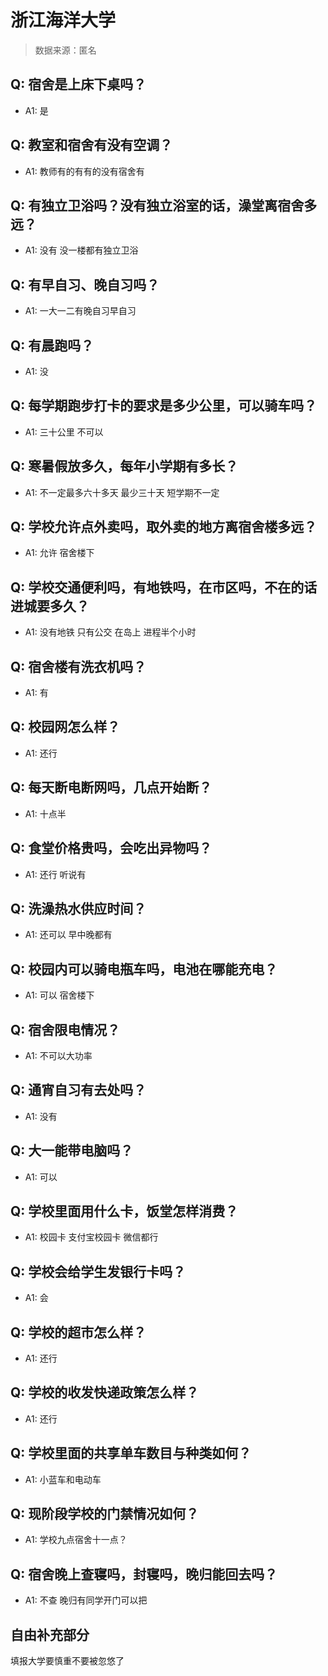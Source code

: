 # 浙江海洋大学

> 数据来源：匿名

## Q: 宿舍是上床下桌吗？

- A1: 是

## Q: 教室和宿舍有没有空调？

- A1: 教师有的有有的没有宿舍有

## Q: 有独立卫浴吗？没有独立浴室的话，澡堂离宿舍多远？

- A1: 没有 没一楼都有独立卫浴

## Q: 有早自习、晚自习吗？

- A1: 一大一二有晚自习早自习

## Q: 有晨跑吗？

- A1: 没

## Q: 每学期跑步打卡的要求是多少公里，可以骑车吗？

- A1: 三十公里 不可以

## Q: 寒暑假放多久，每年小学期有多长？

- A1: 不一定最多六十多天 最少三十天 短学期不一定

## Q: 学校允许点外卖吗，取外卖的地方离宿舍楼多远？

- A1: 允许 宿舍楼下

## Q: 学校交通便利吗，有地铁吗，在市区吗，不在的话进城要多久？

- A1: 没有地铁 只有公交 在岛上 进程半个小时

## Q: 宿舍楼有洗衣机吗？

- A1: 有

## Q: 校园网怎么样？

- A1: 还行

## Q: 每天断电断网吗，几点开始断？

- A1: 十点半

## Q: 食堂价格贵吗，会吃出异物吗？

- A1: 还行 听说有

## Q: 洗澡热水供应时间？

- A1: 还可以 早中晚都有

## Q: 校园内可以骑电瓶车吗，电池在哪能充电？

- A1: 可以 宿舍楼下

## Q: 宿舍限电情况？

- A1: 不可以大功率

## Q: 通宵自习有去处吗？

- A1: 没有

## Q: 大一能带电脑吗？

- A1: 可以

## Q: 学校里面用什么卡，饭堂怎样消费？

- A1: 校园卡 支付宝校园卡 微信都行

## Q: 学校会给学生发银行卡吗？

- A1: 会

## Q: 学校的超市怎么样？

- A1: 还行

## Q: 学校的收发快递政策怎么样？

- A1: 还行

## Q: 学校里面的共享单车数目与种类如何？

- A1: 小蓝车和电动车

## Q: 现阶段学校的门禁情况如何？

- A1: 学校九点宿舍十一点？

## Q: 宿舍晚上查寝吗，封寝吗，晚归能回去吗？

- A1: 不查 晚归有同学开门可以把

## 自由补充部分

填报大学要慎重不要被忽悠了